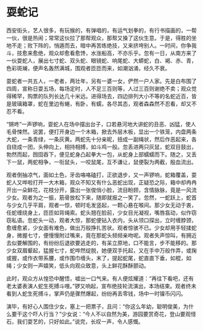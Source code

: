# 耍蛇记

西安街头，艺人很多，有玩猴的，有弹唱的，有运气划拳的，有行书描画的，一帮一伙，很是热闹；常常这伙拉了那帮观众，那帮又搡了这伙生意。于是，得胜的坐地不走；败下阵的，悄遁而去，暗中再苦练绝技，又来挤垮别人。一时间，你争我斗，技愈来愈绝，观众却愈看愈馋，水涨船高，不亦乐乎。忽有一日，从南方来了一伙耍蛇人，展出七寸蛇、双头蛇、眼镜蛇、响尾蛇、大蟒蛇，白、褐、赤、青，色彩斑斓，便声名轰然满城，围观者匝匝而来，如潮汹涌，经久不衰。 

耍蛇者一共五人，一老者，两壮年，另有一婆一女，俨然一户人家。先是白布围了四周，宣称日耍五场，每场定时，人不足三百则等，人过三百则谢绝不卖；观众觉得稀罕，购票的队列长达几十米远。进得场去，四边排列大小不等的名蛇近百，皆是玻璃箱罩，蛇在里边有蜷，有卧，有蠕，各尽其态，观者森森然不忍看，却又不忍不看。 

“锵咚”一声锣响，耍蛇人在场中摆出台子，口若悬河地大讲蛇的丑恶、凶猛，使人毛骨悚然。说罢，便打开身边一个木箱，掀去外层木板，显出一个铁笼，内盘两条大蛇，一条青绿，一条灰黄。两蛇先十分亲昵，扭成一副绳状，然后作恶起来，各自绕成一团，头伸向上，相持相搏，如斗鸡一般。忽丢进两只灰鼠，蛇双目鼓出，勃然而起，囫囵吞下，便见蛇身凸起拳大一包，从蛇身上部蠕蠕而下。随之，又丢下一鼠，两蛇相争，一衔鼠头，一咬鼠尾，互不谦让，鼠便裂为两截，殷血流出。 

观者倒抽凉气，面如土色，牙齿咯咯磕打，正欲退步，又一声锣响，蛇箱覆盖，耍蛇人又哗啦打开一大木箱，观众不知又有什么恶蛇出现，正疑恐之际，箱中却冉冉开出一朵鲜花，花枝分开，露出一张俊俏小脸，流目盼顾，含情脉脉，竟是一风流少女。观者为之一振，筋骨放松下来，随即就报之一笑了。忽然，一蛇跃上，蛇首与少女几乎平肩，观者一惊，顿时毛发竖起，一颗心悬在喉间。那少女无动于衷，任蛇缠绕身上，匝匝如背绳索。蛇头翘在脸前，少女目光凝视，嘴唇翕动，似作窃窃私语。忽蛇头一动，观者大惊，那蛇便钻入衣内，头从领口探出，立时缠脖颈，愈缠愈紧，少女面有难色，做出万般挣扎苦状。观者惊骇不已。少女却用手轻揉蛇身，微握七寸，便慢慢附过嘴来，竟在那蛇头频频亲吻呢。观者失声惊叫，有拥近去似要解围的，有纷纷后退欲要逃走的，有呆立原地，口不能言，步不能移的。那少女双眉颦起，猛握七寸，蛇哗然绽脱，她便双手托起，又在手中万般作弄，或掬或握，或作衣带系腰，或作围巾缠头，末了，提起蛇尾，蛇直直下垂，如棍，如绳；少女则一声嬉笑，低头向观众致意，头上鲜花酥酥颤动。 

此时，观众方从惶恐中醒悟，嘘出一口气来。有人便炫耀道：“再往下看吧，还有老太婆表演人蛇生死搏斗哩。”锣又响起，宣布绝技轮流演出，本场结束。观者终未看到人蛇生死搏斗，掌声仍是骤然爆起，纷纷再丢零钱，场中一时镍币闪闪。 

演毕，有好心人围住少女，塞上一把票子，且问：“你这么年幼，聪明俊美，为什么要干这个吓人行当？”少女说：“今人不以自然为美，游园要赏奇花，登山要观怪石，我们耍艺的，只好如此。”说完，长叹一声，令人感慨。
